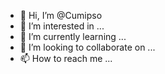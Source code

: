 - 👋 Hi, I’m @Cumipso
- 👀 I’m interested in ...
- 🌱 I’m currently learning ...
- 💞️ I’m looking to collaborate on ...
- 📫 How to reach me ...

<!---
Cumipso/Cumipso is a ✨ special ✨ repository because its `README.md` (this file) appears on your GitHub profile.
You can click the Preview link to take a look at your changes.
--->
